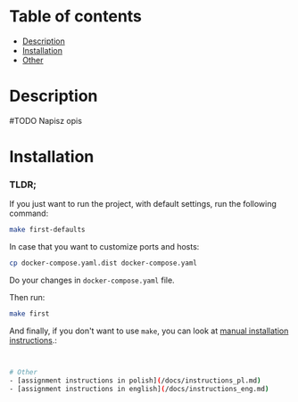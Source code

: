 # Table of contents #
- [Description](#Description)
- [Installation](#Installation)
- [Other](#Other)

# Description
#TODO Napisz opis
# Installation 
### TLDR;

If you just want to run the project, with default settings, run the following command:

```bash
make first-defaults
```

In case that you want to customize ports and hosts:

```bash
cp docker-compose.yaml.dist docker-compose.yaml
```

Do your changes in `docker-compose.yaml` file. 

Then run:
```bash
make first
```

And finally, if you don't want to use `make`, you can look at [manual installation instructions](/docs/manual_installation).:

```bash


# Other
- [assignment instructions in polish](/docs/instructions_pl.md)
- [assignment instructions in english](/docs/instructions_eng.md)
